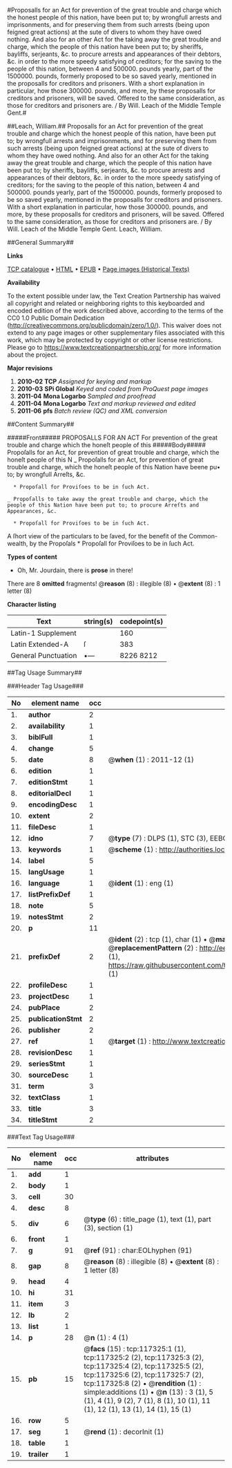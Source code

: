 #Proposalls for an Act for prevention of the great trouble and charge which the honest people of this nation, have been put to; by wrongfull arrests and imprisonments, and for preserving them from such arrests (being upon feigned great actions) at the sute of divers to whom they have owed nothing. And also for an other Act for the taking away the great trouble and charge, which the people of this nation have been put to; by sheriffs, bayliffs, serjeants, &c. to procure arrests and appearances of their debtors, &c. in order to the more speedy satisfying of creditors; for the saving to the people of this nation, between 4 and 500000. pounds yearly, part of the 1500000. pounds, formerly proposed to be so saved yearly, mentioned in the proposalls for creditors and prisoners. With a short explanation in particular, how those 300000. pounds, and more, by these proposalls for creditors and prisoners, will be saved. Offered to the same consideration, as those for creditors and prisoners are. / By Will. Leach of the Middle Temple Gent.#

##Leach, William.##
Proposalls for an Act for prevention of the great trouble and charge which the honest people of this nation, have been put to; by wrongfull arrests and imprisonments, and for preserving them from such arrests (being upon feigned great actions) at the sute of divers to whom they have owed nothing. And also for an other Act for the taking away the great trouble and charge, which the people of this nation have been put to; by sheriffs, bayliffs, serjeants, &c. to procure arrests and appearances of their debtors, &c. in order to the more speedy satisfying of creditors; for the saving to the people of this nation, between 4 and 500000. pounds yearly, part of the 1500000. pounds, formerly proposed to be so saved yearly, mentioned in the proposalls for creditors and prisoners. With a short explanation in particular, how those 300000. pounds, and more, by these proposalls for creditors and prisoners, will be saved. Offered to the same consideration, as those for creditors and prisoners are. / By Will. Leach of the Middle Temple Gent.
Leach, William.

##General Summary##

**Links**

[TCP catalogue](http://www.ota.ox.ac.uk/tcp/)  • 
[HTML](http://tei.it.ox.ac.uk/tcp/Texts-HTML/free/A88/A88854.html)  • 
[EPUB](http://tei.it.ox.ac.uk/tcp/Texts-EPUB/free/A88/A88854.epub) • 
[Page images (Historical Texts)](https://historicaltexts.jisc.ac.uk/eebo-99865090e)

**Availability**

To the extent possible under law, the Text Creation Partnership has waived all copyright and related or neighboring rights to this keyboarded and encoded edition of the work described above, according to the terms of the CC0 1.0 Public Domain Dedication (http://creativecommons.org/publicdomain/zero/1.0/). This waiver does not extend to any page images or other supplementary files associated with this work, which may be protected by copyright or other license restrictions. Please go to https://www.textcreationpartnership.org/ for more information about the project.

**Major revisions**

1. __2010-02__ __TCP__ *Assigned for keying and markup*
1. __2010-03__ __SPi Global__ *Keyed and coded from ProQuest page images*
1. __2011-04__ __Mona Logarbo__ *Sampled and proofread*
1. __2011-04__ __Mona Logarbo__ *Text and markup reviewed and edited*
1. __2011-06__ __pfs__ *Batch review (QC) and XML conversion*

##Content Summary##

#####Front#####
PROPOSALLS FOR AN ACT For prevention of the great trouble and charge which the honeſt people of this
#####Body#####
Propoſalls for an Act, for prevention of great trouble and charge, which the honeſt people of this N
    _ Propoſalls for an Act, for prevention of great trouble and charge, which the honeſt people of this Nation have beene pu• to; by wrongfull Arreſts, &c.

      * Propoſall for Proviſoes to be in ſuch Act.

    _ Propoſalls to take away the great trouble and charge, which the people of this Nation have been put to; to procure Arreſts and Appearances, &c.

      * Propoſall for Proviſoes to be in ſuch Act.
A ſhort view of the particulars to be ſaved, for the benefit of the Common-wealth, by the Propoſals 
      * Propoſall for Proviſoes to be in ſuch Act.

**Types of content**

  * Oh, Mr. Jourdain, there is **prose** in there!

There are 8 **omitted** fragments! 
 @__reason__ (8) : illegible (8)  •  @__extent__ (8) : 1 letter (8)

**Character listing**


|Text|string(s)|codepoint(s)|
|---|---|---|
|Latin-1 Supplement| |160|
|Latin Extended-A|ſ|383|
|General Punctuation|•—|8226 8212|

##Tag Usage Summary##

###Header Tag Usage###

|No|element name|occ|attributes|
|---|---|---|---|
|1.|__author__|2||
|2.|__availability__|1||
|3.|__biblFull__|1||
|4.|__change__|5||
|5.|__date__|8| @__when__ (1) : 2011-12 (1)|
|6.|__edition__|1||
|7.|__editionStmt__|1||
|8.|__editorialDecl__|1||
|9.|__encodingDesc__|1||
|10.|__extent__|2||
|11.|__fileDesc__|1||
|12.|__idno__|7| @__type__ (7) : DLPS (1), STC (3), EEBO-CITATION (1), PROQUEST (1), VID (1)|
|13.|__keywords__|1| @__scheme__ (1) : http://authorities.loc.gov/ (1)|
|14.|__label__|5||
|15.|__langUsage__|1||
|16.|__language__|1| @__ident__ (1) : eng (1)|
|17.|__listPrefixDef__|1||
|18.|__note__|5||
|19.|__notesStmt__|2||
|20.|__p__|11||
|21.|__prefixDef__|2| @__ident__ (2) : tcp (1), char (1)  •  @__matchPattern__ (2) : ([0-9\-]+):([0-9IVX]+) (1), (.+) (1)  •  @__replacementPattern__ (2) : http://eebo.chadwyck.com/downloadtiff?vid=$1&page=$2 (1), https://raw.githubusercontent.com/textcreationpartnership/Texts/master/tcpchars.xml#$1 (1)|
|22.|__profileDesc__|1||
|23.|__projectDesc__|1||
|24.|__pubPlace__|2||
|25.|__publicationStmt__|2||
|26.|__publisher__|2||
|27.|__ref__|1| @__target__ (1) : http://www.textcreationpartnership.org/docs/. (1)|
|28.|__revisionDesc__|1||
|29.|__seriesStmt__|1||
|30.|__sourceDesc__|1||
|31.|__term__|3||
|32.|__textClass__|1||
|33.|__title__|3||
|34.|__titleStmt__|2||


###Text Tag Usage###

|No|element name|occ|attributes|
|---|---|---|---|
|1.|__add__|1||
|2.|__body__|1||
|3.|__cell__|30||
|4.|__desc__|8||
|5.|__div__|6| @__type__ (6) : title_page (1), text (1), part (3), section (1)|
|6.|__front__|1||
|7.|__g__|91| @__ref__ (91) : char:EOLhyphen (91)|
|8.|__gap__|8| @__reason__ (8) : illegible (8)  •  @__extent__ (8) : 1 letter (8)|
|9.|__head__|4||
|10.|__hi__|31||
|11.|__item__|3||
|12.|__lb__|2||
|13.|__list__|1||
|14.|__p__|28| @__n__ (1) : 4 (1)|
|15.|__pb__|15| @__facs__ (15) : tcp:117325:1 (1), tcp:117325:2 (2), tcp:117325:3 (2), tcp:117325:4 (2), tcp:117325:5 (2), tcp:117325:6 (2), tcp:117325:7 (2), tcp:117325:8 (2)  •  @__rendition__ (1) : simple:additions (1)  •  @__n__ (13) : 3 (1), 5 (1), 4 (1), 9 (2), 7 (1), 8 (1), 10 (1), 11 (1), 12 (1), 13 (1), 14 (1), 15 (1)|
|16.|__row__|5||
|17.|__seg__|1| @__rend__ (1) : decorInit (1)|
|18.|__table__|1||
|19.|__trailer__|1||
